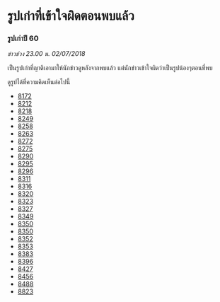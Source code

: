 ---
---

# รูปเก่าที่เข้าใจผิดตอนพบแล้ว

### รูปเก่าปี 60

_ข่าวช่วง 23.00 น. 02/07/2018_

เป็นรูปเก่าที่ญาติเอามาให้นักข่าวดูหลังจากพบแล้ว แต่นักข่าวเข้าใจผิดว่าเป็นรูปน้องๆตอนที่พบ

ดูรูปได้ที่ความคิดเห็นต่อไปนี้

- [8172](https://pantip.com/topic/37803852/comment8172)
- [8212](https://pantip.com/topic/37803852/comment8212)
- [8218](https://pantip.com/topic/37803852/comment8218)
- [8249](https://pantip.com/topic/37803852/comment8249)
- [8258](https://pantip.com/topic/37803852/comment8258)
- [8263](https://pantip.com/topic/37803852/comment8263)
- [8272](https://pantip.com/topic/37803852/comment8272)
- [8275](https://pantip.com/topic/37803852/comment8275)
- [8290](https://pantip.com/topic/37803852/comment8290)
- [8295](https://pantip.com/topic/37803852/comment8295)
- [8296](https://pantip.com/topic/37803852/comment8296)
- [8311](https://pantip.com/topic/37803852/comment8311)
- [8316](https://pantip.com/topic/37803852/comment8316)
- [8320](https://pantip.com/topic/37803852/comment8320)
- [8323](https://pantip.com/topic/37803852/comment8323)
- [8327](https://pantip.com/topic/37803852/comment8327)
- [8349](https://pantip.com/topic/37803852/comment8349)
- [8350](https://pantip.com/topic/37803852/comment8350)
- [8350](https://pantip.com/topic/37803852/comment8350)
- [8352](https://pantip.com/topic/37803852/comment8352)
- [8353](https://pantip.com/topic/37803852/comment8353)
- [8383](https://pantip.com/topic/37803852/comment8383)
- [8396](https://pantip.com/topic/37803852/comment8396)
- [8427](https://pantip.com/topic/37803852/comment8427)
- [8456](https://pantip.com/topic/37803852/comment8456)
- [8488](https://pantip.com/topic/37803852/comment8488)
- [8823](https://pantip.com/topic/37803852/comment8823)